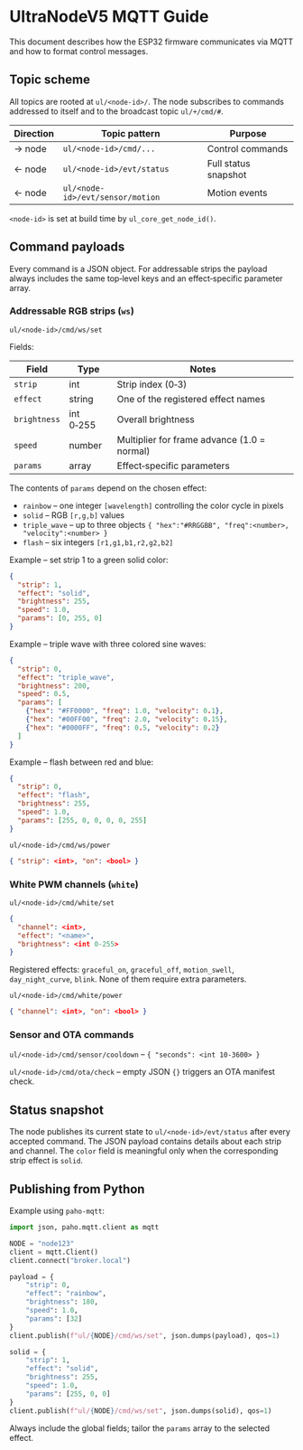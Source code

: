 # UltraNodeV5 MQTT Guide

This document describes how the ESP32 firmware communicates via MQTT and how to format control messages.

## Topic scheme

All topics are rooted at `ul/<node-id>/`. The node subscribes to commands addressed to itself and to the broadcast topic `ul/+/cmd/#`.

| Direction | Topic pattern | Purpose |
|-----------|---------------|---------|
| → node | `ul/<node-id>/cmd/...` | Control commands |
| ← node | `ul/<node-id>/evt/status` | Full status snapshot |
| ← node | `ul/<node-id>/evt/sensor/motion` | Motion events |

`<node-id>` is set at build time by `ul_core_get_node_id()`.

## Command payloads

Every command is a JSON object. For addressable strips the payload always includes the same top‑level keys and an effect‑specific parameter array.

### Addressable RGB strips (`ws`)

`ul/<node-id>/cmd/ws/set`

Fields:

| Field | Type | Notes |
|-------|------|-------|
| `strip` | int | Strip index (0‑3) |
| `effect` | string | One of the registered effect names |
| `brightness` | int 0‑255 | Overall brightness |
| `speed` | number | Multiplier for frame advance (1.0 = normal) |
| `params` | array | Effect‑specific parameters |

The contents of `params` depend on the chosen effect:

* `rainbow` – one integer `[wavelength]` controlling the color cycle in pixels
* `solid` – RGB `[r,g,b]` values
* `triple_wave` – up to three objects `{ "hex":"#RRGGBB", "freq":<number>, "velocity":<number> }`
* `flash` – six integers `[r1,g1,b1,r2,g2,b2]`

Example – set strip 1 to a green solid color:

```json
{
  "strip": 1,
  "effect": "solid",
  "brightness": 255,
  "speed": 1.0,
  "params": [0, 255, 0]
}
```

Example – triple wave with three colored sine waves:

```json
{
  "strip": 0,
  "effect": "triple_wave",
  "brightness": 200,
  "speed": 0.5,
  "params": [
    {"hex": "#FF0000", "freq": 1.0, "velocity": 0.1},
    {"hex": "#00FF00", "freq": 2.0, "velocity": 0.15},
    {"hex": "#0000FF", "freq": 0.5, "velocity": 0.2}
  ]
}
```

Example – flash between red and blue:

```json
{
  "strip": 0,
  "effect": "flash",
  "brightness": 255,
  "speed": 1.0,
  "params": [255, 0, 0, 0, 0, 255]
}
```

`ul/<node-id>/cmd/ws/power`

```json
{ "strip": <int>, "on": <bool> }
```

### White PWM channels (`white`)

`ul/<node-id>/cmd/white/set`

```json
{
  "channel": <int>,
  "effect": "<name>",
  "brightness": <int 0-255>
}
```

Registered effects: `graceful_on`, `graceful_off`, `motion_swell`, `day_night_curve`, `blink`. None of them require extra parameters.

`ul/<node-id>/cmd/white/power`

```json
{ "channel": <int>, "on": <bool> }
```

### Sensor and OTA commands

`ul/<node-id>/cmd/sensor/cooldown` – `{ "seconds": <int 10‑3600> }`

`ul/<node-id>/cmd/ota/check` – empty JSON `{}` triggers an OTA manifest check.

## Status snapshot

The node publishes its current state to `ul/<node-id>/evt/status` after every accepted command. The JSON payload contains details about each strip and channel. The `color` field is meaningful only when the corresponding strip effect is `solid`.

## Publishing from Python

Example using `paho-mqtt`:

```python
import json, paho.mqtt.client as mqtt

NODE = "node123"
client = mqtt.Client()
client.connect("broker.local")

payload = {
    "strip": 0,
    "effect": "rainbow",
    "brightness": 180,
    "speed": 1.0,
    "params": [32]
}
client.publish(f"ul/{NODE}/cmd/ws/set", json.dumps(payload), qos=1)

solid = {
    "strip": 1,
    "effect": "solid",
    "brightness": 255,
    "speed": 1.0,
    "params": [255, 0, 0]
}
client.publish(f"ul/{NODE}/cmd/ws/set", json.dumps(solid), qos=1)
```

Always include the global fields; tailor the `params` array to the selected effect.

